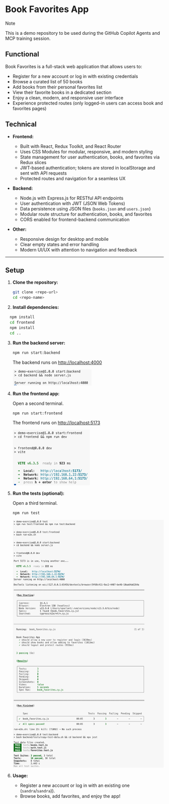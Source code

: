 # Book Favorites App

> [!NOTE]
> This is a demo repository to be used during the GitHub Copilot Agents and MCP training session.

## Functional

Book Favorites is a full-stack web application that allows users to:
- Register for a new account or log in with existing credentials
- Browse a curated list of 50 books
- Add books from their personal favorites list
- View their favorite books in a dedicated section
- Enjoy a clean, modern, and responsive user interface
- Experience protected routes (only logged-in users can access book and favorites pages)

## Technical

- **Frontend:**
  - Built with React, Redux Toolkit, and React Router
  - Uses CSS Modules for modular, responsive, and modern styling
  - State management for user authentication, books, and favorites via Redux slices
  - JWT-based authentication; tokens are stored in localStorage and sent with API requests
  - Protected routes and navigation for a seamless UX

- **Backend:**
  - Node.js with Express.js for RESTful API endpoints
  - User authentication with JWT (JSON Web Tokens)
  - Data persistence using JSON files (`books.json` and `users.json`)
  - Modular route structure for authentication, books, and favorites
  - CORS enabled for frontend-backend communication

- **Other:**
  - Responsive design for desktop and mobile
  - Clear empty states and error handling
  - Modern UI/UX with attention to navigation and feedback

---

## Setup

1. **Clone the repository:**
   ```bash
   git clone <repo-url>
   cd <repo-name>
   ```

2. **Install dependencies:**
  ```bash
    npm install
    cd frontend
    npm install
    cd ..
  ```

3. **Run the backend server:**
   ```bash
   npm run start:backend
   ```
   The backend runs on [http://localhost:4000](http://localhost:4000)

   ![Backend execution logs example](./images/backend-execution-logs-example.png)

4. **Run the frontend app:**

   Open a second terminal.

   ```bash
   npm run start:frontend
   ```
   The frontend runs on [http://localhost:5173](http://localhost:5173)

   ![Frontend execution logs example](./images/frontend-execution-logs-example.png)

5. **Run the tests (optional):**

   Open a third terminal.

   ```bash
   npm run test
   ```

   ![Tests execution logs example](./images/tests-execution-logs-example.png)

6. **Usage:**
   - Register a new account or log in with an existing one (`sandra`/`sandra`)).
   - Browse books, add favorites, and enjoy the app!
